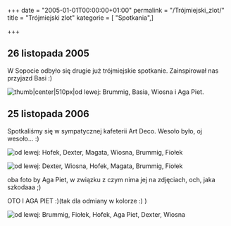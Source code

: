 +++
date = "2005-01-01T00:00:00+01:00"
permalink = "/Trójmiejski_zlot/"
title = "Trójmiejski zlot"
kategorie = [ "Spotkania",]

+++

## 26 listopada 2005

W Sopocie odbyło się drugie już trójmiejskie spotkanie. Zainspirował nas przyjazd Basi :)

![](/images/My02.jpg "thumb|center|510px|od lewej: Brummig, Basia, Wiosna i Aga Piet.")

## 25 listopada 2006

Spotkaliśmy się w sympatycznej kafeterii Art Deco. Wesoło było, oj wesoło... :)

![](/images/Azsowe1.jpg "od lewej: Hofek, Dexter, Magata, Wiosna, Brummig, Fiołek")

![](/images/Azsowe2.jpg "od lewej: Dexter, Wiosna, Hofek, Magata, Brummig, Fiołek")

oba foto by Aga Piet, w związku z czym nima jej na zdjęciach, och, jaka szkodaaa ;)

OTO I AGA PIET :)(tak dla odmiany w kolorze :) )

![](/images/Art_deco.jpg "od lewej: Brummig, Fiołek, Hofek, Aga Piet, Dexter, Wiosna")
